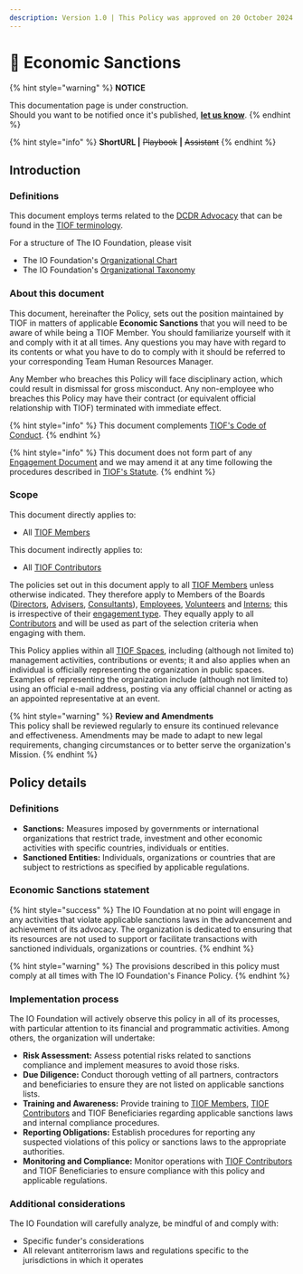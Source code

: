 ```yaml
---
description: Version 1.0 | This Policy was approved on 20 October 2024.
---
```


# 📜 Economic Sanctions

{% hint style="warning" %}
**NOTICE**

This documentation page is under construction.\
Should you want to be notified once it's published, [**let us know**](https://tiof.click/TIOFTarianUpdatesService).
{% endhint %}

{% hint style="info" %}
**ShortURL |** ~~Playbook~~ **|** ~~Assistant~~
{% endhint %}

## Introduction

### Definitions

This document employs terms related to the [DCDR Advocacy](https://tiof.click/DCDRAdvocacy) that can be found in the [TIOF terminology](https://tiof.click/TIOFTerminology).

For a structure of The IO Foundation, please visit

* The IO Foundation's [Organizational Chart](http://tiof.click/TIOFOrgChart)
* The IO Foundation's [Organizational Taxonomy](https://tiof.click/OrgTaxonomy)

### About this document

This document, hereinafter the Policy, sets out the position maintained by TIOF in matters of applicable **Economic Sanctions** that you will need to be aware of while being a TIOF Member. You should familiarize yourself with it and comply with it at all times. Any questions you may have with regard to its contents or what you have to do to comply with it should be referred to your corresponding Team Human Resources Manager.

Any Member who breaches this Policy will face disciplinary action, which could result in dismissal for gross misconduct. Any non-employee who breaches this Policy may have their contract (or equivalent official relationship with TIOF) terminated with immediate effect.

{% hint style="info" %}
This document complements [TIOF's Code of Conduct](https://tiof.click/TIOFPolicyCoC).
{% endhint %}

{% hint style="info" %}
This document does not form part of any [Engagement Document](https://tiof.click/TIOFTerminology#engagement-document) and we may amend it at any time following the procedures described in [TIOF's Statute](https://tiof.click/TIOFStatute).
{% endhint %}

### Scope

This document directly applies to:

* All [TIOF Members](https://tiof.click/TIOFTerminology#members)

This document indirectly applies to:

* All [TIOF Contributors](https://tiof.click/TIOFTerminology#contributors)

The policies set out in this document apply to all [TIOF Members](https://tiof.click/TIOFTerminology#members) unless otherwise indicated. They therefore apply to Members of the Boards ([Directors](https://tiof.click/TIOFTerminology#directors), [Advisers](https://tiof.click/TIOFTerminology#advisers), [Consultants](https://tiof.click/TIOFTerminology#consultants)), [Employees](https://tiof.click/TIOFTerminology#employees), [Volunteers](https://tiof.click/TIOFTerminology#volunteers) and [Interns](https://tiof.click/TIOFTerminology#interns); this is irrespective of their [engagement type](https://tiof.click/TIOFTerminology#engagement-type). They equally apply to all [Contributors](https://tiof.click/TIOFTerminology#contributors) and will be used as part of the selection criteria when engaging with them.

This Policy applies within all [TIOF Spaces](https://tiof.click/TIOFTerminology#spaces), including (although not limited to) management activities, contributions or events; it and also applies when an individual is officially representing the organization in public spaces. Examples of representing the organization include (although not limited to) using an official e-mail address, posting via any official channel or acting as an appointed representative at an event.

{% hint style="warning" %}
**Review and Amendments**\
This policy shall be reviewed regularly to ensure its continued relevance and effectiveness. Amendments may be made to adapt to new legal requirements, changing circumstances or to better serve the organization's Mission.
{% endhint %}

## Policy details

### Definitions

* **Sanctions:** Measures imposed by governments or international organizations that restrict trade, investment and other economic activities with specific countries, individuals or entities.
* **Sanctioned Entities:** Individuals, organizations or countries that are subject to restrictions as specified by applicable regulations.

### Economic Sanctions statement

{% hint style="success" %}
The IO Foundation at no point will engage in any activities that violate applicable sanctions laws in the advancement and achievement of its advocacy. The organization is dedicated to ensuring that its resources are not used to support or facilitate transactions with sanctioned individuals, organizations or countries.
{% endhint %}

{% hint style="warning" %}
The provisions described in this policy must comply at all times with The IO Foundation's Finance Policy.
{% endhint %}

### Implementation process

The IO Foundation will actively observe this policy in all of its processes, with particular attention to its financial and programmatic activities. Among others, the organization will undertake:&#x20;

* **Risk Assessment:** Assess potential risks related to sanctions compliance and implement measures to avoid those risks.
* **Due Diligence:** Conduct thorough vetting of all partners, contractors and beneficiaries to ensure they are not listed on applicable sanctions lists.
* **Training and Awareness:** Provide training to [TIOF Members](https://tiof.click/TIOFTerminology#members), [TIOF Contributors](https://tiof.click/TIOFTerminology#contributors) and TIOF Beneficiaries regarding applicable sanctions laws and internal compliance procedures.
* **Reporting Obligations:** Establish procedures for reporting any suspected violations of this policy or sanctions laws to the appropriate authorities.
* **Monitoring and Compliance:** Monitor operations with [TIOF Contributors](https://tiof.click/TIOFTerminology#contributors) and TIOF Beneficiaries to ensure compliance with this policy and applicable regulations.

### Additional considerations

The IO Foundation will carefully analyze, be mindful of and comply with:

* Specific funder's considerations
* All relevant antiterrorism laws and regulations specific to the jurisdictions in which it operates
